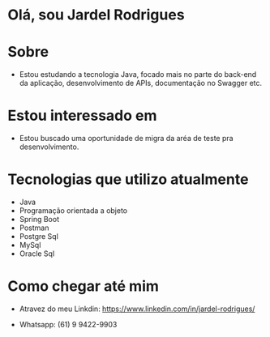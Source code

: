 # Olá, sou Jardel Rodrigues

# Sobre
- Estou estudando a tecnologia Java, focado mais no parte do back-end da aplicação, desenvolvimento de APIs, documentação no Swagger etc. 

# Estou interessado em
- Estou buscado uma oportunidade de migra da aréa de teste pra desenvolvimento.

# Tecnologias que utilizo atualmente
- Java
- Programação orientada a objeto
- Spring Boot
- Postman
- Postgre Sql
- MySql
- Oracle Sql

# Como chegar até mim
- Atravez do meu Linkdin: https://www.linkedin.com/in/jardel-rodrigues/

- Whatsapp: (61) 9 9422-9903



